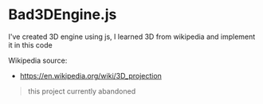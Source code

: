 # Bad3DEngine.js
I've created 3D engine using js, I learned 3D from wikipedia and implement it in this code

Wikipedia source:
- https://en.wikipedia.org/wiki/3D_projection

> this project currently abandoned
